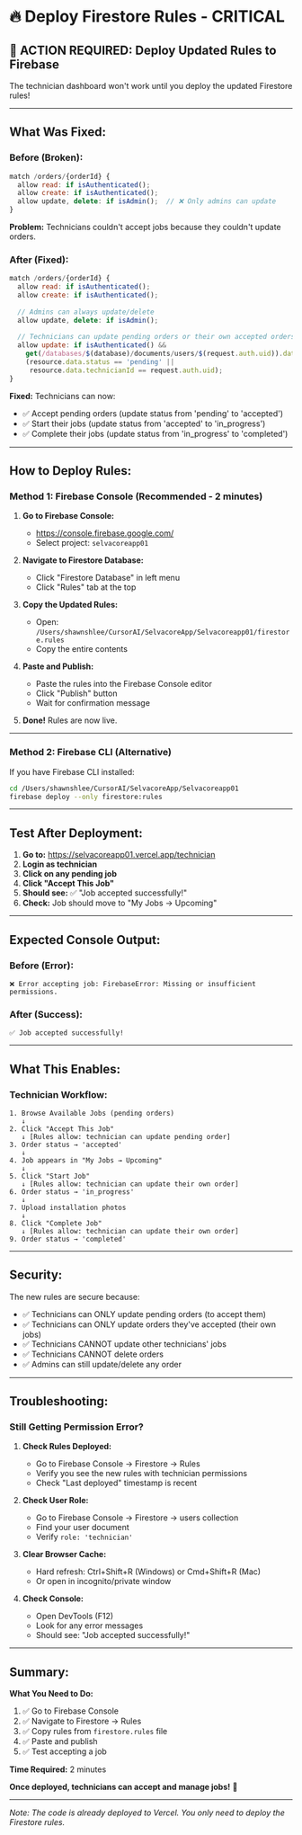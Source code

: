 # 🔥 Deploy Firestore Rules - CRITICAL

## 🚨 **ACTION REQUIRED: Deploy Updated Rules to Firebase**

The technician dashboard won't work until you deploy the updated Firestore rules!

---

## **What Was Fixed:**

### **Before (Broken):**
```javascript
match /orders/{orderId} {
  allow read: if isAuthenticated();
  allow create: if isAuthenticated();
  allow update, delete: if isAdmin();  // ❌ Only admins can update
}
```

**Problem:** Technicians couldn't accept jobs because they couldn't update orders.

### **After (Fixed):**
```javascript
match /orders/{orderId} {
  allow read: if isAuthenticated();
  allow create: if isAuthenticated();
  
  // Admins can always update/delete
  allow update, delete: if isAdmin();
  
  // Technicians can update pending orders or their own accepted orders
  allow update: if isAuthenticated() && 
    get(/databases/$(database)/documents/users/$(request.auth.uid)).data.role == 'technician' &&
    (resource.data.status == 'pending' || 
     resource.data.technicianId == request.auth.uid);
}
```

**Fixed:** Technicians can now:
- ✅ Accept pending orders (update status from 'pending' to 'accepted')
- ✅ Start their jobs (update status from 'accepted' to 'in_progress')
- ✅ Complete their jobs (update status from 'in_progress' to 'completed')

---

## **How to Deploy Rules:**

### **Method 1: Firebase Console (Recommended - 2 minutes)**

1. **Go to Firebase Console:**
   - https://console.firebase.google.com/
   - Select project: `selvacoreapp01`

2. **Navigate to Firestore Database:**
   - Click "Firestore Database" in left menu
   - Click "Rules" tab at the top

3. **Copy the Updated Rules:**
   - Open: `/Users/shawnshlee/CursorAI/SelvacoreApp/Selvacoreapp01/firestore.rules`
   - Copy the entire contents

4. **Paste and Publish:**
   - Paste the rules into the Firebase Console editor
   - Click "Publish" button
   - Wait for confirmation message

5. **Done!** Rules are now live.

---

### **Method 2: Firebase CLI (Alternative)**

If you have Firebase CLI installed:

```bash
cd /Users/shawnshlee/CursorAI/SelvacoreApp/Selvacoreapp01
firebase deploy --only firestore:rules
```

---

## **Test After Deployment:**

1. **Go to:** https://selvacoreapp01.vercel.app/technician
2. **Login as technician**
3. **Click on any pending job**
4. **Click "Accept This Job"**
5. **Should see:** ✅ "Job accepted successfully!"
6. **Check:** Job should move to "My Jobs → Upcoming"

---

## **Expected Console Output:**

### **Before (Error):**
```
❌ Error accepting job: FirebaseError: Missing or insufficient permissions.
```

### **After (Success):**
```
✅ Job accepted successfully!
```

---

## **What This Enables:**

### **Technician Workflow:**
```
1. Browse Available Jobs (pending orders)
   ↓
2. Click "Accept This Job"
   ↓ [Rules allow: technician can update pending order]
3. Order status → 'accepted'
   ↓
4. Job appears in "My Jobs → Upcoming"
   ↓
5. Click "Start Job"
   ↓ [Rules allow: technician can update their own order]
6. Order status → 'in_progress'
   ↓
7. Upload installation photos
   ↓
8. Click "Complete Job"
   ↓ [Rules allow: technician can update their own order]
9. Order status → 'completed'
```

---

## **Security:**

The new rules are secure because:
- ✅ Technicians can ONLY update pending orders (to accept them)
- ✅ Technicians can ONLY update orders they've accepted (their own jobs)
- ✅ Technicians CANNOT update other technicians' jobs
- ✅ Technicians CANNOT delete orders
- ✅ Admins can still update/delete any order

---

## **Troubleshooting:**

### **Still Getting Permission Error?**

1. **Check Rules Deployed:**
   - Go to Firebase Console → Firestore → Rules
   - Verify you see the new rules with technician permissions
   - Check "Last deployed" timestamp is recent

2. **Check User Role:**
   - Go to Firebase Console → Firestore → users collection
   - Find your user document
   - Verify `role: 'technician'`

3. **Clear Browser Cache:**
   - Hard refresh: Ctrl+Shift+R (Windows) or Cmd+Shift+R (Mac)
   - Or open in incognito/private window

4. **Check Console:**
   - Open DevTools (F12)
   - Look for any error messages
   - Should see: "Job accepted successfully!"

---

## **Summary:**

**What You Need to Do:**
1. ✅ Go to Firebase Console
2. ✅ Navigate to Firestore → Rules
3. ✅ Copy rules from `firestore.rules` file
4. ✅ Paste and publish
5. ✅ Test accepting a job

**Time Required:** 2 minutes

**Once deployed, technicians can accept and manage jobs!** 🎉

---

*Note: The code is already deployed to Vercel. You only need to deploy the Firestore rules.*

